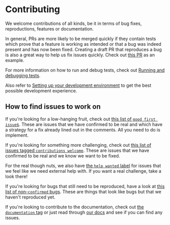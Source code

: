 # Contributing

We welcome contributions of all kinds, be it in terms of bug fixes,
reproductions, features or documentation.

In general, PRs are more likely to be merged quickly if they contain tests which
prove that a feature is working as intended or that a bug was indeed present and
has now been fixed. Creating a draft PR that reproduces a bug is also a great
way to help us fix issues quickly. Check out
[this PR](https://github.com/nix-community/disko/pull/330) as an example.

For more information on how to run and debug tests, check out
[Running and debugging tests](./docs/testing.md).

Also refer to [Setting up your development environment](./dev-setup.md) to get
the best possible development experience.

## How to find issues to work on

If you're looking for a low-hanging fruit, check out
[this list of `good first issue`s](https://github.com/nix-community/disko/labels/good%20first%20issue).
These are issues that we have confirmed to be real and which have a strategy for
a fix already lined out in the comments. All you need to do is implement.

If you're looking for something more challenging, check out
[this list of issues tagged `contributions welcome`](https://github.com/nix-community/disko/labels/contributions%20welcome).
These are issues that we have confirmed to be real and we know we want to be
fixed.

For the real though nuts, we also have
[the `help wanted` label](https://github.com/nix-community/disko/labels/help%20wanted)
for issues that we feel like we need external help with. If you want a real
challenge, take a look there!

If you're looking for bugs that still need to be reproduced, have a look at
[this list of non-`confirmed` bugs](https://github.com/nix-community/disko/issues?q=is%3Aissue+is%3Aopen+label%3Abug+-label%3Aconfirmed+).
These are things that look like bugs but that we haven't reproduced yet.

If you're looking to contribute to the documentation, check out
[the `documentation` tag](https://github.com/nix-community/disko/issues?q=is%3Aissue+is%3Aopen+label%3Adocumentation)
or just read through [our docs](./docs/INDEX.md) and see if you can find any
issues.
